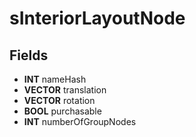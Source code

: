 # sInteriorLayoutNode

## Fields
* **INT** nameHash
* **VECTOR** translation
* **VECTOR** rotation
* **BOOL** purchasable
* **INT** numberOfGroupNodes